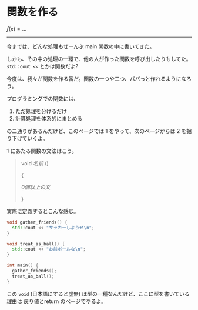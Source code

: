 # 関数を作る

$f(x) = ...$

---

今までは、どんな処理もぜーんぶ main 関数の中に書いてきた。

しかも、その中の処理の一環で、他の人が作った関数を呼び出したりもしてた。`std::cout <<` とかは関数だよ?

今度は、我々が関数を作る番だ。関数の一つや二つ、パパっと作れるようになろう。

プログラミングでの関数には、

1. ただ処理を分けるだけ
2. 計算処理を体系的にまとめる

の二通りがあるんだけど、このページでは 1 をやって、次のページからは 2 を掘り下げていくよ。

1 にあたる関数の文法はこう。

> void *名前* ()
>
> {
>
> *0個以上の文*
>
> }

実際に定義するとこんな感じ。

```cpp
void gather_friends() {
  std::cout << "サッカーしようぜ\n";
}

void treat_as_ball() {
  std::cout << "お前ボールな\n";
}

int main() {
  gather_friends();
  treat_as_ball();
}
```

この `void` (日本語にすると虚無) は型の一種なんだけど、ここに型を書いている理由は 戻り値とreturn のページでやるよ。
